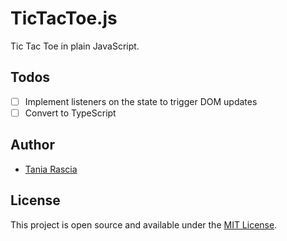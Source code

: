 # TicTacToe.js

Tic Tac Toe in plain JavaScript.

## Todos

- [ ] Implement listeners on the state to trigger DOM updates
- [ ] Convert to TypeScript

## Author

- [Tania Rascia](https://www.taniarascia.com)

## License

This project is open source and available under the [MIT License](LICENSE).

